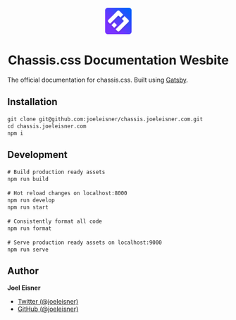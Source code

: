 <p align="center"><img alt="Chassis.css icon" src="src/images/icon.png?raw=true" width="60" /></p>
<h1 align="center">Chassis.css Documentation Wesbite</h1>

The official documentation for chassis.css. Built using [Gatsby](https://www.gatsbyjs.org).

## Installation
```shell
git clone git@github.com:joeleisner/chassis.joeleisner.com.git
cd chassis.joeleisner.com
npm i
```

## Development
```shell
# Build production ready assets
npm run build

# Hot reload changes on localhost:8000
npm run develop
npm run start

# Consistently format all code
npm run format

# Serve production ready assets on localhost:9000
npm run serve
```

## Author
**Joel Eisner**
* [Twitter (@joeleisner)](https://twitter.com/joeleisner)
* [GitHub (@joeleisner)](https://github.com/joeleisner)